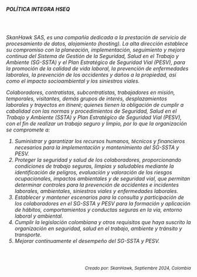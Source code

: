 <BR><h5 class="title">POLÍTICA INTEGRA HSEQ</h5>
<br>
<h6 class="subtitle">
<p>SkanHawk SAS, es una compañía dedicada a la prestación de servicio de procesamiento de datos, alojamiento (hosting). La alta dirección establece su compromiso con la planeación, implementación, seguimiento y mejora continua del Sistema de Gestión de la Seguridad, Salud en el Trabajo y Ambiente (SG-SSTA) y el Plan Estratégico de Seguridad Vial (PESV), para la promoción de la calidad de vida laboral, la prevención de enfermedades laborales, la prevención de los accidentes y daños a la propiedad, así como el impacto socioambiental y los siniestros viales.</p>

<p>Colaboradores, contratistas, subcontratistas, trabajadores en misión, temporales, visitantes, demás grupos de interés, desplazamientos laborales y trayectos en itineré; quienes tienen la obligación de cumplir a cabalidad con las normas y procedimientos de Seguridad, Salud en el Trabajo y Ambiente (SSTA) y Plan Estratégico de Seguridad Vial (PESV), con el fin de realizar un trabajo seguro y limpio, por lo que la organización se compromete a:</p>

<ol>
    <li>Suministrar y garantizar los recursos humanos, técnicos y financieros necesarios para la implementación y mantenimiento del SG-SSTA y PESV.</li>
    <li>Proteger la seguridad y salud de los colaboradores, proporcionando condiciones de trabajo seguras, limpias y saludables mediante la identificación de peligros, evaluación y valoración de los riesgos ocupacionales, impactos ambientales y de seguridad vial, que permitan determinar controles para la prevención de accidentes e incidentes laborales, ambientales, siniestros viales y enfermedades laborales.</li>
    <li>Establecer y mantener escenarios para la consulta y participación de los colaboradores en el SG-SSTA y PESV para la formación y aplicación de hábitos, comportamientos y conductas seguras en la vía, entorno laboral y ambiental.</li>
    <li>Cumplir la legislación colombiana y otros requisitos que haya suscrito la organización en seguridad, salud en el trabajo, ambiente y tránsito y transporte.</li>
    <li>Mejorar continuamente el desempeño del SG-SSTA y PESV.</li>
</ol>
<BR><BR>
<p style="text-align: right; font-size: smaller;">
Creado por: SkanHawk, Septiembre 2024, Colombia
</p>
</h6>
<br>
<br>

